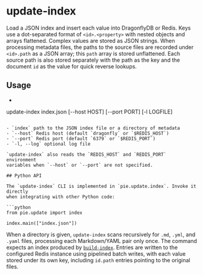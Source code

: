 # update-index

Load a JSON index and insert each value into DragonflyDB or Redis. Keys use a dot-separated format of `<id>.<property>` with nested objects and arrays flattened. Complex values are stored as JSON strings. When processing metadata files, the paths to the source files are recorded under `<id>.path` as a JSON array; this `path` array is stored unflattened. Each source path is also stored separately with the path as the key and the document `id` as the value for quick reverse lookups.

## Usage

- ```bash
update-index index.json [--host HOST] [--port PORT] [-l LOGFILE]
```

- `index` path to the JSON index file or a directory of metadata
- `--host` Redis host (default `dragonfly` or `$REDIS_HOST`)
- `--port` Redis port (default `6379` or `$REDIS_PORT`)
- `-l, --log` optional log file

`update-index` also reads the `REDIS_HOST` and `REDIS_PORT` environment
variables when `--host` or `--port` are not specified.

## Python API

The `update-index` CLI is implemented in `pie.update.index`. Invoke it directly
when integrating with other Python code:

```python
from pie.update import index

index.main(["index.json"])
```

When a directory is given, `update-index` scans recursively for `.md`, `.yml`, and `.yaml` files, processing each Markdown/YAML pair only once. The command expects an index produced by [`build-index`](build-index.md). Entries are written to the configured Redis instance using pipelined batch writes, with each value stored under its own key, including `id.path` entries pointing to the original files.
